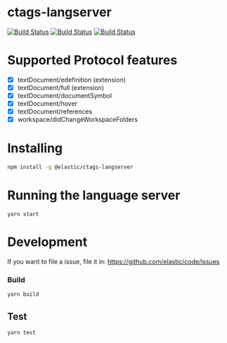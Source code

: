 # ctags-langserver

[![Build Status](https://travis-ci.org/elastic/ctags-langserver.svg?branch=master)](https://travis-ci.org/elastic/ctags-langserver) [![Build Status](https://ci.appveyor.com/api/projects/status/github/elastic/ctags-langserver?branch=master&svg=true)]()
[![Build Status](https://apm-ci.elastic.co/buildStatus/icon?job=code%2Fcode-ctags-langserver%2Fmaster)](https://apm-ci.elastic.co/job/code/job/code-ctags-langserver/job/master/)

# Supported Protocol features

- [x] textDocument/edefinition (extension)
- [x] textDocument/full (extension)
- [x] textDocument/documentSymbol
- [x] textDocument/hover
- [x] textDocument/references
- [x] workspace/didChangeWorkspaceFolders

# Installing

```sh
npm install -g @elastic/ctags-langserver
```

# Running the language server

```
yarn start
```


# Development
If you want to file a issue, file it in: https://github.com/elastic/code/issues

### Build

```sh
yarn build
```

## Test

```sh
yarn test
```
